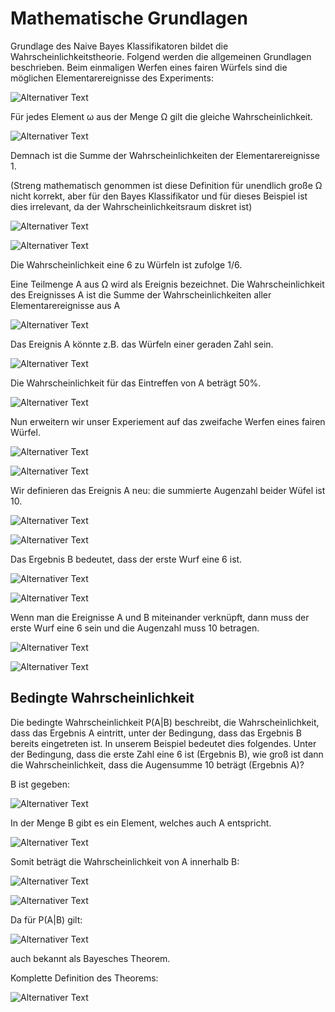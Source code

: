 # Mathematische Grundlagen
Grundlage des Naive Bayes Klassifikatoren bildet die Wahrscheinlichkeitstheorie. Folgend werden die allgemeinen Grundlagen beschrieben.
Beim einmaligen Werfen eines fairen Würfels sind die möglichen Elementarereignisse des Experiments:

![Alternativer Text](https://www.zahlen-kern.de/editor/equations/edda.png)
<!--- Latex Code:
\Omega=\left\{ 1, 2, 3, 4, 5, 6 \right\}
-->

Für jedes Element ω aus der Menge Ω gilt die gleiche Wahrscheinlichkeit.

![Alternativer Text](https://www.zahlen-kern.de/editor/equations/edea.png)
<!--- Latex Code:
\forall \omega \in \Omega : P(\omega) = \frac{ 1 }{ 6 }
-->

Demnach ist die Summe der Wahrscheinlichkeiten der Elementarereignisse 1.

(Streng mathematisch genommen ist diese Definition für unendlich große Ω nicht korrekt, aber für den Bayes Klassifikator und für dieses Beispiel ist dies irrelevant, da der Wahrscheinlichkeitsraum diskret ist)

![Alternativer Text](https://www.zahlen-kern.de/editor/equations/edf0.png)
<!--- Latex Code:
\Sum{ \omega \in \Omega }{  }{ P(\omega) } = 1
-->

![Alternativer Text](https://www.zahlen-kern.de/editor/equations/edko.png)
<!--- Latex Code:
P(\omega) = \frac{ 1 }{ \left\lvert \Omega \right\rvert }
-->


Die Wahrscheinlichkeit eine 6 zu Würfeln ist zufolge 1/6.

Eine Teilmenge A aus Ω wird als Ereignis bezeichnet.
Die Wahrscheinlichkeit des Ereignisses A ist die Summe der Wahrscheinlichkeiten aller Elementarereignisse aus A

![Alternativer Text](https://www.zahlen-kern.de/editor/equations/eedx.png)
<!--- Latex Code:
P(A) = \Sum{ \omega \in A }{  }{ P(\omega) }
-->

Das Ereignis A könnte z.B. das Würfeln einer geraden Zahl sein.

![Alternativer Text](https://www.zahlen-kern.de/editor/equations/edf9.png)
<!--- Latex Code:
A = \left\{  2, 4, 6 \right\}
-->
Die Wahrscheinlichkeit für das Eintreffen von A beträgt 50%. 

![Alternativer Text](https://www.zahlen-kern.de/editor/equations/eee0.png)
<!--- Latex Code:
P(A) = P(\left\{ 2 \right\}) + P(\left\{ 4 \right\}) + P(\left\{ 6 \right\}) = \frac{ 1 }{ 6 } + \frac{ 1 }{ 6 } + \frac{ 1 }{ 6 } = \mathbold{ \frac{ 1 }{ 2 } }
-->

Nun erweitern wir unser Experiement auf das zweifache Werfen eines fairen Würfel.

![Alternativer Text](https://www.zahlen-kern.de/editor/equations/edgu.png)
<!--- Latex Code:
\Omega = \{ (1, 1), (1,2), (1,3), (1,4) ,(1,5), (1,6), 
            (2, 1), ... (6, 6) \}
-->

![Alternativer Text](https://www.zahlen-kern.de/editor/equations/edi9.png)
<!--- Latex Code:
\forall \omega \in \Omega : P(\omega) = \frac{ 1 }{ 36 }
-->

Wir definieren das Ereignis A neu: die summierte Augenzahl beider Wüfel ist 10.

![Alternativer Text](https://www.zahlen-kern.de/editor/equations/edic.png)
<!--- Latex Code:
A = \left\{ (4,6), (5, 5), (6,4) \right\}
-->

![Alternativer Text](https://www.zahlen-kern.de/editor/equations/eee4.png)
<!--- Latex Code:
P(A) = P(\{(4,6)\}) + P(\{(5, 5)\}) + P(\{(6,4)\}) = \frac{ 1 }{ 36 } + \frac{ 1 }{ 36 } + \frac{ 1 }{ 36 } = \mathbold{ \frac{ 3 }{ 36 } }
-->

Das Ergebnis B bedeutet, dass der erste Wurf eine 6 ist.

![Alternativer Text](https://www.zahlen-kern.de/editor/equations/edjb.png)
<!--- Latex Code:
B = \left\{ (6,1), (6, 2), (6, 3), (6,4), (6, 5), (6, 6) \right\}
-->

![Alternativer Text](https://www.zahlen-kern.de/editor/equations/eeea.png)
<!--- Latex Code:
P(B) = P(\{(6,1)\}) + P(\{(6, 2)\}) + P(\{(6,3)\}) + P(\{(6,4)\}) + P(\{(6,5)\}) + P(\{(6,6)\}) = 6 * \frac{ 1 }{ 36 } = \mathbold{ \frac{ 6 }{ 36 } }
-->

Wenn man die Ereignisse A und B miteinander verknüpft, dann muss der erste Wurf eine 6 sein und die Augenzahl muss 10 betragen.

![Alternativer Text](https://www.zahlen-kern.de/editor/equations/edk8.png)
<!--- Latex Code:
A\intsec B = {(6,4)}
-->

![Alternativer Text](https://www.zahlen-kern.de/editor/equations/eeeo.png)
<!--- Latex Code:
P(A\intsec B) = P(\{ (6,4) \}) = \frac{ 1 }{ 36 }
-->
## Bedingte Wahrscheinlichkeit

Die bedingte Wahrscheinlichkeit P(A|B) beschreibt, die Wahrscheinlichkeit, dass das Ergebnis A eintritt, unter der Bedingung, dass das Ergebnis B bereits eingetreten ist. In unserem Beispiel bedeutet dies folgendes.
Unter der Bedingung, dass die erste Zahl eine 6 ist (Ergebnis B), wie groß ist dann die Wahrscheinlichkeit, dass die Augensumme 10 beträgt (Ergebnis A)?  

B ist gegeben:
 
![Alternativer Text](https://www.zahlen-kern.de/editor/equations/edjb.png)
<!--- Latex Code:
B = \left\{ (6,1), (6, 2), (6, 3), (6,4), (6, 5), (6, 6) \right\}
-->

In der Menge B gibt es ein Element, welches auch A entspricht.

![Alternativer Text](https://www.zahlen-kern.de/editor/equations/edk8.png)
<!--- Latex Code:
A\intsec B = {(6,4)}
-->
Somit beträgt die Wahrscheinlichkeit von A innerhalb B:

![Alternativer Text](https://www.zahlen-kern.de/editor/equations/eeeq.png)
<!--- Latex Code:
P(A|B) = \frac{ P (\{(6,4)\} ) }{ P( \left\{ (6,1), (6, 2), (6, 3), (6,4), (6, 5), (6, 6) \right\} ) }
-->

![Alternativer Text](https://www.zahlen-kern.de/editor/equations/ednh.png)
<!--- Latex Code:
P(A|B) = \frac{  \frac{ 1 }{ 36 } }{ \frac{ 1 }{ 6 } } = \frac{ 1 }{ 6 }
-->

Da für P(A|B) gilt: 

![Alternativer Text](https://www.zahlen-kern.de/editor/equations/edl4.png)
<!--- Latex Code:
P(A|B) = \frac{ P(A\intsec B) }{ B }
-->

auch bekannt als Bayesches Theorem.
 
Komplette Definition des Theorems:


![Alternativer Text](https://www.zahlen-kern.de/editor/equations/edo3.png)
<!--- Latex Code:
P(A|B) = \frac{ P(A \intsec B) }{ P(B) } = 
\frac{ \frac{ P(A \intsec B) }{ P(A) }  *P(A)}{ P(B) } =
\frac{ P(B|A) * P(A) }{ P(B) }
-->
